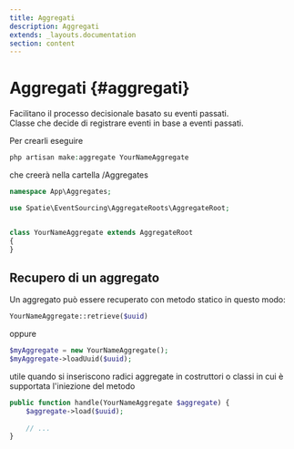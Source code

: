 ```yaml
---
title: Aggregati
description: Aggregati
extends: _layouts.documentation
section: content
---
```


# Aggregati {#aggregati}
Facilitano il processo decisionale basato su eventi passati.  
Classe che decide di registrare eventi in base a eventi passati.  

Per crearli eseguire
```php
php artisan make:aggregate YourNameAggregate
``` 
che creerà nella cartella /Aggregates
```php
namespace App\Aggregates;

use Spatie\EventSourcing\AggregateRoots\AggregateRoot;


class YourNameAggregate extends AggregateRoot
{
}
``` 

## Recupero di un aggregato
Un aggregato può essere recuperato con metodo statico in questo modo:
```php
YourNameAggregate::retrieve($uuid)
``` 
oppure
```php
$myAggregate = new YourNameAggregate();
$myAggregate->loadUuid($uuid);
``` 
utile quando si inseriscono radici aggregate in costruttori o classi in cui è supportata l'iniezione del metodo
```php
public function handle(YourNameAggregate $aggregate) {
    $aggregate->load($uuid);
    
    // ...
}
``` 